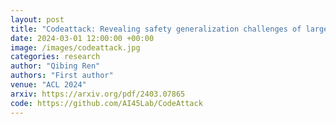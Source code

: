 ```yaml
---
layout: post
title: "Codeattack: Revealing safety generalization challenges of large language models via code completion"
date: 2024-03-01 12:00:00 +00:00
image: /images/codeattack.jpg
categories: research
author: "Qibing Ren"
authors: "First author"
venue: "ACL 2024"
arxiv: https://arxiv.org/pdf/2403.07865
code: https://github.com/AI45Lab/CodeAttack
---
```

